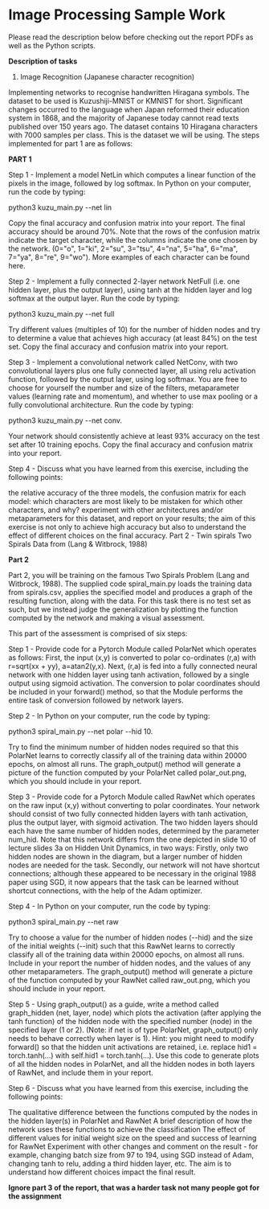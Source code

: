 # Image Processing Sample Work 

Please read the description below before checking out the report PDFs as well as the Python scripts.

**Description of tasks**

1. Image Recognition (Japanese character recognition)

Implementing networks to recognise handwritten Hiragana symbols. The dataset to be used is Kuzushiji-MNIST or KMNIST for short. Significant changes occurred to the language when Japan reformed their education system in 1868, and the majority of Japanese today cannot read texts published over 150 years ago. The dataset contains 10 Hiragana characters with 7000 samples per class. This is the dataset we will be using. The steps implemented for part 1 are as follows: 

**PART 1**

Step 1 - Implement a model NetLin which computes a linear function of the pixels in the image, followed by log softmax. In Python on your computer, run the code by typing:

python3 kuzu_main.py --net lin

Copy the final accuracy and confusion matrix into your report. The final accuracy should be around 70%. Note that the rows of the confusion matrix indicate the target character, while the columns indicate the one chosen by the network. (0="o", 1="ki", 2="su", 3="tsu", 4="na", 5="ha", 6="ma", 7="ya", 8="re", 9="wo"). More examples of each character can be found here.

Step 2 - Implement a fully connected 2-layer network NetFull (i.e. one hidden layer, plus the output layer), using tanh at the hidden layer and log softmax at the output layer. Run the code by typing:

python3 kuzu_main.py --net full

Try different values (multiples of 10) for the number of hidden nodes and try to determine a value that achieves high accuracy (at least 84%) on the test set. Copy the final accuracy and confusion matrix into your report.

Step 3 - Implement a convolutional network called NetConv, with two convolutional layers plus one fully connected layer, all using relu activation function, followed by the output layer, using log softmax. You are free to choose for yourself the number and size of the filters, metaparameter values (learning rate and momentum), and whether to use max pooling or a fully convolutional architecture. Run the code by typing:

python3 kuzu_main.py --net conv.

Your network should consistently achieve at least 93% accuracy on the test set after 10 training epochs. Copy the final accuracy and confusion matrix into your report.

Step 4 - Discuss what you have learned from this exercise, including the following points:

the relative accuracy of the three models, the confusion matrix for each model: which characters are most likely to be mistaken for which other characters, and why? experiment with other architectures and/or metaparameters for this dataset, and report on your results; the aim of this exercise is not only to achieve high accuracy but also to understand the effect of different choices on the final accuracy. Part 2 - Twin spirals Two Spirals Data from (Lang & Witbrock, 1988)

**Part 2**

 Part 2, you will be training on the famous Two Spirals Problem (Lang and Witbrock, 1988). The supplied code spiral_main.py loads the training data from spirals.csv, applies the specified model and produces a graph of the resulting function, along with the data. For this task there is no test set as such, but we instead judge the generalization by plotting the function computed by the network and making a visual assessment.

This part of the assessment is comprised of six steps:

Step 1 - Provide code for a Pytorch Module called PolarNet which operates as follows: First, the input (x,y) is converted to polar co-ordinates (r,a) with r=sqrt(xx + yy), a=atan2(y,x). Next, (r,a) is fed into a fully connected neural network with one hidden layer using tanh activation, followed by a single output using sigmoid activation. The conversion to polar coordinates should be included in your forward() method, so that the Module performs the entire task of conversion followed by network layers.

Step 2 - In Python on your computer, run the code by typing:

python3 spiral_main.py --net polar --hid 10.

Try to find the minimum number of hidden nodes required so that this PolarNet learns to correctly classify all of the training data within 20000 epochs, on almost all runs. The graph_output() method will generate a picture of the function computed by your PolarNet called polar_out.png, which you should include in your report.

Step 3 - Provide code for a Pytorch Module called RawNet which operates on the raw input (x,y) without converting to polar coordinates. Your network should consist of two fully connected hidden layers with tanh activation, plus the output layer, with sigmoid activation. The two hidden layers should each have the same number of hidden nodes, determined by the parameter num_hid. Note that this network differs from the one depicted in slide 10 of lecture slides 3a on Hidden Unit Dynamics, in two ways: Firstly, only two hidden nodes are shown in the diagram, but a larger number of hidden nodes are needed for the task. Secondly, our network will not have shortcut connections; although these appeared to be necessary in the original 1988 paper using SGD, it now appears that the task can be learned without shortcut connections, with the help of the Adam optimizer.

Step 4 - In Python on your computer, run the code by typing:

python3 spiral_main.py --net raw

Try to choose a value for the number of hidden nodes (--hid) and the size of the initial weights (--init) such that this RawNet learns to correctly classify all of the training data within 20000 epochs, on almost all runs. Include in your report the number of hidden nodes, and the values of any other metaparameters. The graph_output() method will generate a picture of the function computed by your RawNet called raw_out.png, which you should include in your report.

Step 5 - Using graph_output() as a guide, write a method called graph_hidden (net, layer, node) which plots the activation (after applying the tanh function) of the hidden node with the specified number (node) in the specified layer (1 or 2). (Note: if net is of type PolarNet, graph_output() only needs to behave correctly when layer is 1). Hint: you might need to modify forward() so that the hidden unit activations are retained, i.e. replace hid1 = torch.tanh(...) with self.hid1 = torch.tanh(...). Use this code to generate plots of all the hidden nodes in PolarNet, and all the hidden nodes in both layers of RawNet, and include them in your report.

Step 6 - Discuss what you have learned from this exercise, including the following points:

The qualitative difference between the functions computed by the nodes in the hidden layer(s) in PolarNet and RawNet A brief description of how the network uses these functions to achieve the classification The effect of different values for initial weight size on the speed and success of learning for RawNet Experiment with other changes and comment on the result - for example, changing batch size from 97 to 194, using SGD instead of Adam, changing tanh to relu, adding a third hidden layer, etc. The aim is to understand how different choices impact the final result. 

**Ignore part 3 of the report, that was a harder task not many people got for the assignment**



